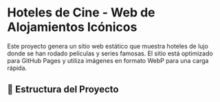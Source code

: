 # Hoteles de Cine - Web de Alojamientos Icónicos

Este proyecto genera un sitio web estático que muestra hoteles de lujo donde se han rodado películas y series famosas. El sitio está optimizado para GitHub Pages y utiliza imágenes en formato WebP para una carga rápida.

## 📁 Estructura del Proyecto
